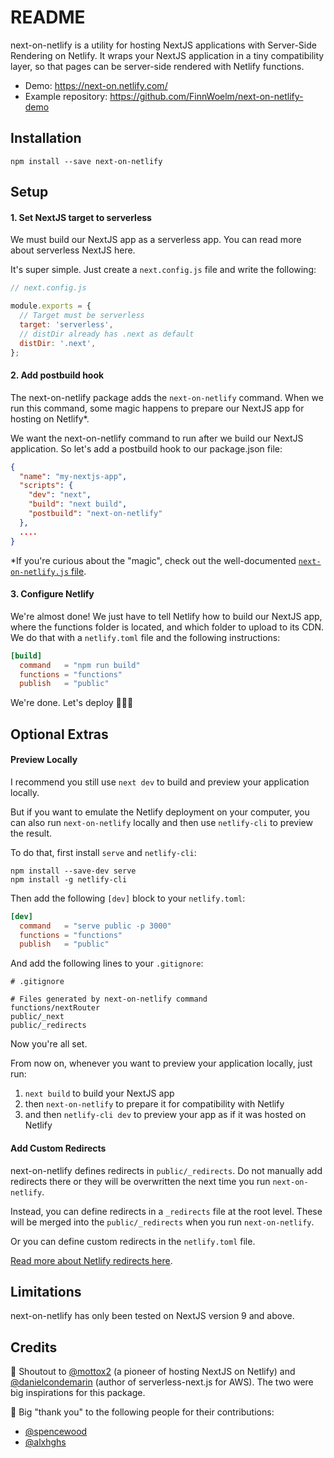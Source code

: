 # README

next-on-netlify is a utility for hosting NextJS applications with Server-Side Rendering on Netlify. It wraps your NextJS application in a tiny compatibility layer, so that pages can be server-side rendered with Netlify functions.



- Demo: https://next-on.netlify.com/  
- Example repository: https://github.com/FinnWoelm/next-on-netlify-demo

## Installation

```
npm install --save next-on-netlify
```

## Setup

#### 1. Set NextJS  target to serverless

We must build our NextJS app as a serverless app. You can read more about serverless NextJS here.

It's super simple. Just create a `next.config.js` file and write the following:

```js
// next.config.js

module.exports = {
  // Target must be serverless
  target: 'serverless',
  // distDir already has .next as default
  distDir: '.next',
};
```

#### 2. Add postbuild hook

The next-on-netlify package adds the `next-on-netlify`  command. When we run this command, some magic happens to prepare our NextJS app for hosting on Netlify*.

We want the next-on-netlify command to run after we build our NextJS application. So let's add a postbuild hook to our package.json file:

```json
{
  "name": "my-nextjs-app",
  "scripts": {
    "dev": "next",
    "build": "next build",
    "postbuild": "next-on-netlify"
  },
  ....
}
```

\*If you're curious about the "magic", check out the well-documented [`next-on-netlify.js` file](https://github.com/FinnWoelm/next-on-netlify/blob/master/next-on-netlify.js).

#### 3. Configure Netlify

We're almost done! We just have to tell Netlify how to build our NextJS app, where the functions folder is located, and which folder to upload to its CDN. We do that with a `netlify.toml` file and the following instructions:

```toml
[build]
  command   = "npm run build"
  functions = "functions"
  publish   = "public"
```

We're done. Let's deploy 🚀🚀🚀

## Optional Extras

#### Preview Locally

I recommend you still use `next dev` to build and preview your application locally.

But if you want to emulate the Netlify deployment on your computer, you can also run `next-on-netlify` locally and then use `netlify-cli` to preview the result.

To do that, first install `serve` and `netlify-cli`:
```
npm install --save-dev serve
npm install -g netlify-cli
```

Then add the following `[dev]` block to your `netlify.toml`:

```toml
[dev]
  command   = "serve public -p 3000"
  functions = "functions"
  publish   = "public"
```

And add the following lines to your `.gitignore`:
```shell
# .gitignore

# Files generated by next-on-netlify command
functions/nextRouter
public/_next
public/_redirects
```

Now you're all set.

From now on, whenever you want to preview your application locally, just run:
1. `next build` to build your NextJS app
1. then `next-on-netlify` to prepare it for compatibility with Netlify
1. and then `netlify-cli dev` to preview your app as if it was hosted on Netlify

#### Add Custom Redirects

next-on-netlify defines redirects in `public/_redirects`. Do not manually add redirects there or they will be overwritten the next time you run `next-on-netlify`.

Instead, you can define redirects in a `_redirects` file at the root level. These will be merged into the `public/_redirects` when you run `next-on-netlify`.

Or you can define custom redirects in the `netlify.toml` file.

[Read more about Netlify redirects here](https://docs.netlify.com/routing/redirects/).  


## Limitations

next-on-netlify has only been tested on NextJS version 9 and above.

## Credits

📣 Shoutout to [@mottox2](https://github.com/mottox2) (a pioneer of hosting NextJS on Netlify) and [@danielcondemarin](https://github.com/danielcondemarin) (author of serverless-next.js for AWS). The two were big inspirations for this package.

🙌 Big "thank you" to the following people for their contributions:
- [@spencewood](https://github.com/spencewood)
- [@alxhghs](https://github.com/alxhghs)
